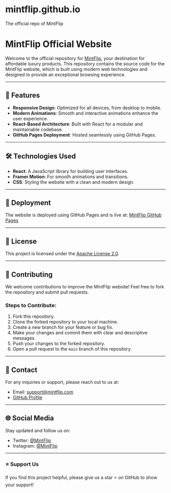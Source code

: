 # mintflip.github.io
The official repo of MintFlip
# MintFlip Official Website

Welcome to the official repository for [MintFlip](https://MintFlip.github.io/), your destination for affordable luxury products. This repository contains the source code for the MintFlip website, which is built using modern web technologies and designed to provide an exceptional browsing experience.

---

## 🌟 Features
- **Responsive Design**: Optimized for all devices, from desktop to mobile.
- **Modern Animations**: Smooth and interactive animations enhance the user experience.
- **React-Based Architecture**: Built with React for a modular and maintainable codebase.
- **GitHub Pages Deployment**: Hosted seamlessly using GitHub Pages.

---

## 🛠️ Technologies Used
- **React**: A JavaScript library for building user interfaces.
- **Framer Motion**: For smooth animations and transitions.
- **CSS**: Styling the website with a clean and modern design.

---

## 🚀 Deployment
The website is deployed using GitHub Pages and is live at:
[MintFlip GitHub Pages](https://MintFlip.github.io/)

---

## 📝 License
This project is licensed under the [Apache License 2.0](LICENSE).

---

## 🤝 Contributing
We welcome contributions to improve the MintFlip website! Feel free to fork the repository and submit pull requests.

### Steps to Contribute:
1. Fork this repository.
2. Clone the forked repository to your local machine.
3. Create a new branch for your feature or bug fix.
4. Make your changes and commit them with clear and descriptive messages.
5. Push your changes to the forked repository.
6. Open a pull request to the `main` branch of this repository.

---

## 📧 Contact
For any inquiries or support, please reach out to us at:
- Email: support@mintflip.com
- [GitHub Profile](https://github.com/MintFlip)

---

## 🌐 Social Media
Stay updated and follow us on:
- Twitter: [@MintFlip](https://twitter.com/MintFlip)
- Instagram: [@MintFlip](https://instagram.com/MintFlip)

---

### ⭐ Support Us
If you find this project helpful, please give us a star ⭐ on GitHub to show your support!
